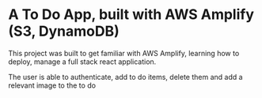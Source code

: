 # A To Do App, built with AWS Amplify (S3, DynamoDB)

This project was built to get familiar with AWS Amplify, learning how to deploy, manage a full stack react application. 

The user is able to authenticate, add to do items, delete them and add a relevant image to the to do
